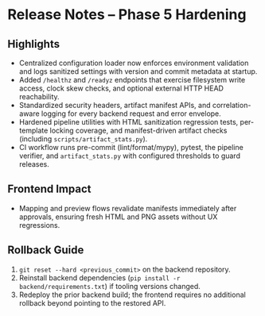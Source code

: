 # Release Notes – Phase 5 Hardening

## Highlights

- Centralized configuration loader now enforces environment validation and logs sanitized settings with version and commit metadata at startup.
- Added `/healthz` and `/readyz` endpoints that exercise filesystem write access, clock skew checks, and optional external HTTP HEAD reachability.
- Standardized security headers, artifact manifest APIs, and correlation-aware logging for every backend request and error envelope.
- Hardened pipeline utilities with HTML sanitization regression tests, per-template locking coverage, and manifest-driven artifact checks (including `scripts/artifact_stats.py`).
- CI workflow runs pre-commit (lint/format/mypy), pytest, the pipeline verifier, and `artifact_stats.py` with configured thresholds to guard releases.

## Frontend Impact

- Mapping and preview flows revalidate manifests immediately after approvals, ensuring fresh HTML and PNG assets without UX regressions.

## Rollback Guide

1. `git reset --hard <previous_commit>` on the backend repository.
2. Reinstall backend dependencies (`pip install -r backend/requirements.txt`) if tooling versions changed.
3. Redeploy the prior backend build; the frontend requires no additional rollback beyond pointing to the restored API.
